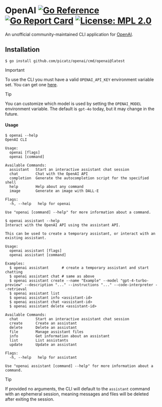 # OpenAI [![Go Reference](https://pkg.go.dev/badge/github.com/picatz/openai.svg)](https://pkg.go.dev/github.com/picatz/openai) [![Go Report Card](https://goreportcard.com/badge/github.com/picatz/openai)](https://goreportcard.com/report/github.com/picatz/openai) [![License: MPL 2.0](https://img.shields.io/badge/License-MPL_2.0-brightgreen.svg)](https://opensource.org/licenses/MPL-2.0) 
 
An unofficial community-maintained CLI application for [OpenAI](https://openai.com/).

## Installation

```console
$ go install github.com/picatz/openai/cmd/openai@latest
```

> [!IMPORTANT] 
> To use the CLI you must have a valid `OPENAI_API_KEY` environment variable set. You can get one [here](https://platform.openai.com/).

> [!TIP]
> You can customize which model is used by setting the `OPENAI_MODEL` environment variable. The default is `gpt-4o` today, but it may change in the future.

#### Usage

```console
$ openai --help
OpenAI CLI

Usage:
  openai [flags]
  openai [command]

Available Commands:
  assistant   Start an interactive assistant chat session
  chat        Chat with the OpenAI API
  completion  Generate the autocompletion script for the specified shell
  help        Help about any command
  image       Generate an image with DALL·E

Flags:
  -h, --help   help for openai

Use "openai [command] --help" for more information about a command.
```

```console
$ openai assistant --help
Interact with the OpenAI API using the assistant API.

This can be used to create a temporary assistant, or interact with an existing assistant.

Usage:
  openai assistant [flags]
  openai assistant [command]

Examples:
  $ openai assistant      # create a temporary assistant and start chatting
  $ openai assistant chat # same as above
  $ openai assistant create --name "Example" --model "gpt-4-turbo-preview" --description "..." --instructions "..." --code-interpreter --retrieval
  $ openai assistant list
  $ openai assistant info <assistant-id>
  $ openai assistant chat <assistant-id>
  $ openai assistant delete <assistant-id>

Available Commands:
  chat        Start an interactive assistant chat session
  create      Create an assistant
  delete      Delete an assistant
  file        Manage assistant files
  info        Get information about an assistant
  list        List assistants
  update      Update an assistant

Flags:
  -h, --help   help for assistant

Use "openai assistant [command] --help" for more information about a command.
```

> [!TIP]
>
> If provided no arguments, the CLI will default to the `assistant` command with an ephemeral session,
> meaning messages and files will be deleted after exiting the session.